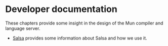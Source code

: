 # Developer documentation

These chapters provide some insight in the design of the Mun compiler and 
language server.

* [Salsa](ch04-01-salsa.md) provides some information about Salsa and how we use 
it.
